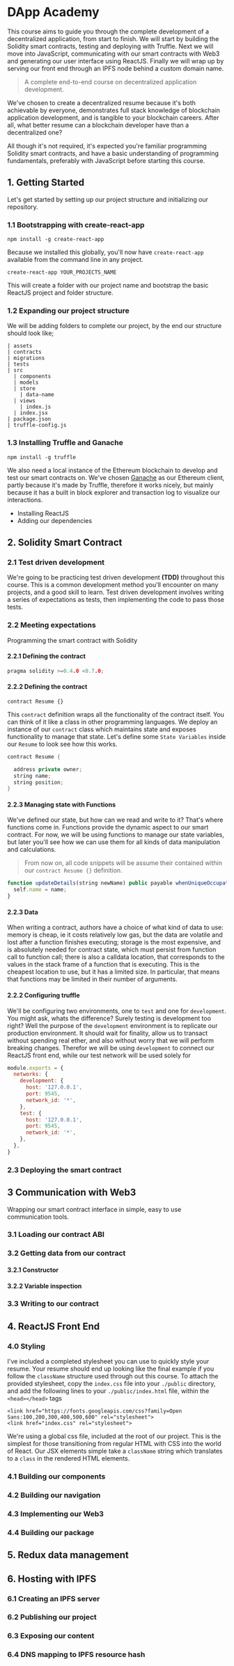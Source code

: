 # DApp Academy

This course aims to guide you through the complete development of a decentralized application, from start to finish. We will start by building the Solidity smart contracts, testing and deploying with Truffle. Next we will move into JavaScript, communicating with our smart contracts with Web3 and generating our user interface using ReactJS. Finally we will wrap up by serving our front end through an IPFS node behind a custom domain name.

> A complete end-to-end course on decentralized application development.

We've chosen to create a decentralized resume because it's both achievable by everyone, demonstrates full stack knowledge of blockchain application development, and is tangible to your blockchain careers. After all, what better resume can a blockchain developer have than a decentralized one?

All though it's not required, it's expected you're familiar programming Solidity smart contracts, and have a basic understanding of programming fundamentals, preferably with JavaScript before starting this course.

## 1. Getting Started

Let's get started by setting up our project structure and initializing our repository.

### 1.1 Bootstrapping with create-react-app

```
npm install -g create-react-app
```

Because we installed this globally, you'll now have `create-react-app` available from the command line in any project.

```
create-react-app YOUR_PROJECTS_NAME
```

This will create a folder with our project name and bootstrap the basic ReactJS project and folder structure.

### 1.2 Expanding our project structure

We will be adding folders to complete our project, by the end our structure should look like;

```
| assets
| contracts
| migrations
| tests
| src
  | components
  | models
  | store
    | data-name
  | views
    | index.js
  | index.jsx
| package.json
| truffle-config.js
```

### 1.3 Installing Truffle and Ganache

```
npm install -g truffle
```

We also need a local instance of the Ethereum blockchain to develop and test our smart contracts on. We've chosen [Ganache](https://www.trufflesuite.com/ganache) as our Ethereum client, partly because it's made by Truffle, therefore it works nicely, but mainly because it has a built in block explorer and transaction log to visualize our interactions.

- Installing ReactJS
- Adding our dependencies

## 2. Solidity Smart Contract

### 2.1 Test driven development

We're going to be practicing test driven development **(TDD)** throughout this course. This is a common development method you'll encounter on many projects, and a good skill to learn. Test driven development involves writing a series of expectations as tests, then implementing the code to pass those tests.

### 2.2 Meeting expectations

Programming the smart contract with Solidity

#### 2.2.1 Defining the contract

```cpp
pragma solidity >=0.4.0 <0.7.0;
```

#### 2.2.2 Defining the contract

```
contract Resume {}
```

This `contract` definition wraps all the functionality of the contract itself. You can think of it like a class in other programming languages. We deploy an instance of our `contract` class which maintains state and exposes functionality to manage that state. Let's define some `State Variables` inside our `Resume` to look see how this works.

```cpp
contract Resume {

  address private owner;
  string name;
  string position;
}
```

#### 2.2.3 Managing state with Functions

We've defined our state, but how can we read and write to it? That's where functions come in. Functions provide the dynamic aspect to our smart contract. For now, we will be using functions to manage our state variables, but later you'll see how we can use them for all kinds of data manipulation and calculations.

> From now on, all code snippets will be assume their contained within our `contract Resume {}` definition.

```javascript
function updateDetails(string newName) public payable whenUniqueOccupation() {
  self.name = name;
}
```

#### 2.2.3 Data

When writing a contract, authors have a choice of what kind of data to use: memory is cheap, ie it costs relatively low gas, but the data are volatile and lost after a function finishes executing; storage is the most expensive, and is absolutely needed for contract state, which must persist from function call to function call; there is also a calldata location, that corresponds to the values in the stack frame of a function that is executing. This is the cheapest location to use, but it has a limited size. In particular, that means that functions may be limited in their number of arguments.

#### 2.2.2 Configuring truffle

We'll be configuring two environments, one to `test` and one for `development`. You might ask, whats the difference? Surely testing is development too right? Well the purpose of the `development` environment is to replicate our production environment. It should wait for finality, allow us to transact without spending real ether, and also without worry that we will perform breaking changes. Therefor we will be using `development` to connect our ReactJS front end, while our test network will be used solely for

```javascript
module.exports = {
  networks: {
    development: {
      host: '127.0.0.1',
      port: 9545,
      network_id: '*',
    },
    test: {
      host: '127.0.0.1',
      port: 9545,
      network_id: '*',
    },
  },
}
```

### 2.3 Deploying the smart contract

## 3 Communication with Web3

Wrapping our smart contract interface in simple, easy to use communication tools.

### 3.1 Loading our contract ABI

### 3.2 Getting data from our contract

#### 3.2.1 Constructor

#### 3.2.2 Variable inspection

### 3.3 Writing to our contract

## 4. ReactJS Front End

### 4.0 Styling

I've included a completed stylesheet you can use to quickly style your resume. Your resume should end up looking like the final example if you follow the `className` structure used through out this course. To attach the provided stylesheet, copy the `index.css` file into your `./public` directory, and add the following lines to your `./public/index.html` file, within the `<head></head>` tags

```
<link href="https://fonts.googleapis.com/css?family=Open Sans:100,200,300,400,500,600" rel="stylesheet">
<link href="index.css" rel="stylesheet">
```

We're using a global css file, included at the root of our project. This is the simplest for those transitioning from regular HTML with CSS into the world of React. Our JSX elements simple take a `className` string which translates to a `class` in the rendered HTML elements.

### 4.1 Building our components

### 4.2 Building our navigation

### 4.3 Implementing our Web3

### 4.4 Building our package

## 5. Redux data management

## 6. Hosting with IPFS

### 6.1 Creating an IPFS server

### 6.2 Publishing our project

### 6.3 Exposing our content

### 6.4 DNS mapping to IPFS resource hash
